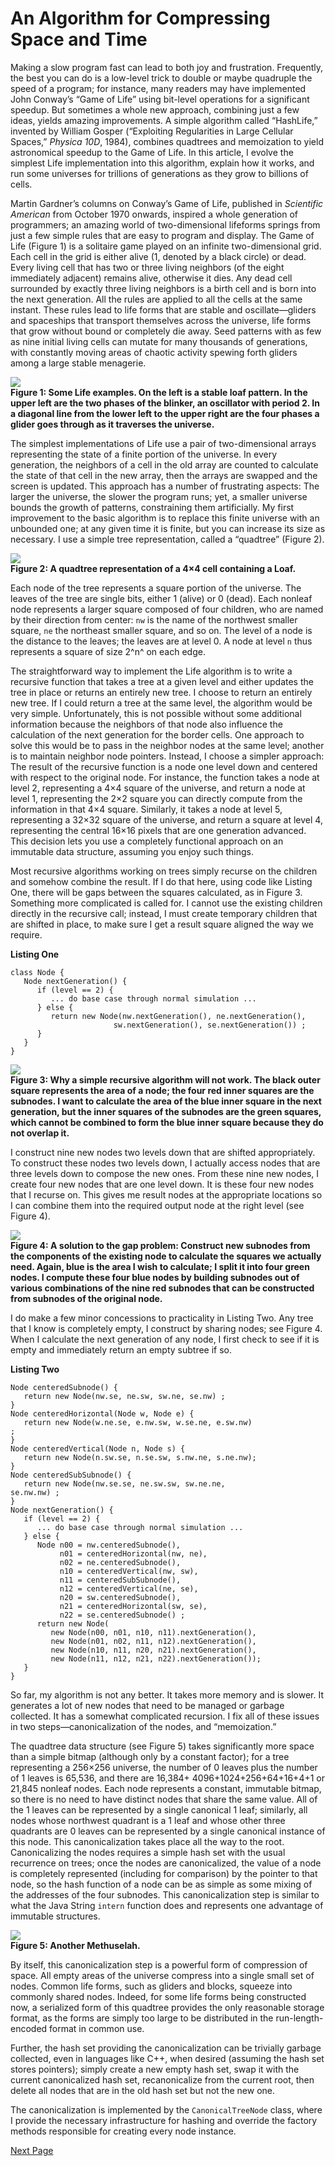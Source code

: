 # An Algorithm for Compressing Space and Time

Making a slow program fast can lead to both joy and frustration. Frequently, the best you can do is a low-level trick to double or maybe quadruple the speed of a program; for instance, many readers may have implemented John Conway’s “Game of Life” using bit-level operations for a significant speedup. But sometimes a whole new approach, combining just a few ideas, yields amazing improvements. A simple algorithm called “HashLife,” invented by William Gosper (“Exploiting Regularities in Large Cellular Spaces,” *Physica 10D*, 1984), combines quadtrees and memoization to yield astronomical speedup to the Game of Life. In this article, I evolve the simplest Life implementation into this algorithm, explain how it works, and run some universes for trillions of generations as they grow to billions of cells.

Martin Gardner’s columns on Conway’s Game of Life, published in *Scientific American* from October 1970 onwards, inspired a whole generation of programmers; an amazing world of two-dimensional lifeforms springs from just a few simple rules that are easy to program and display. The Game of Life (Figure 1) is a solitaire game played on an infinite two-dimensional grid. Each cell in the grid is either alive (1, denoted by a black circle) or dead. Every living cell that has two or three living neighbors (of the eight immediately adjacent) remains alive, otherwise it dies. Any dead cell surrounded by exactly three living neighbors is a birth cell and is born into the next generation. All the rules are applied to all the cells at the same instant. These rules lead to life forms that are stable and oscillate—gliders and spaceships that transport themselves across the universe, life forms that grow without bound or completely die away. Seed patterns with as few as nine initial living cells can mutate for many thousands of generations, with constantly moving areas of chaotic activity spewing forth gliders among a large stable menagerie.

![][1]  
**Figure 1: Some Life examples. On the left is a stable loaf pattern. In the upper left are the two phases of the blinker, an oscillator with period 2. In a diagonal line from the lower left to the upper right are the four phases a glider goes through as it traverses the universe.**

The simplest implementations of Life use a pair of two-dimensional arrays representing the state of a finite portion of the universe. In every generation, the neighbors of a cell in the old array are counted to calculate the state of that cell in the new array, then the arrays are swapped and the screen is updated. This approach has a number of frustrating aspects: The larger the universe, the slower the program runs; yet, a smaller universe bounds the growth of patterns, constraining them artificially. My first improvement to the basic algorithm is to replace this finite universe with an unbounded one; at any given time it is finite, but you can increase its size as necessary. I use a simple tree representation, called a “quadtree” (Figure 2).

![][2]  
**Figure 2: A quadtree representation of a 4×4 cell containing a Loaf.**

Each node of the tree represents a square portion of the universe. The leaves of the tree are single bits, either 1 (alive) or 0 (dead). Each nonleaf node represents a larger square composed of four children, who are named by their direction from center: `nw` is the name of the northwest smaller square, `ne` the northeast smaller square, and so on. The level of a node is the distance to the leaves; the leaves are at level 0. A node at level `n` thus represents a square of size 2^n^ on each edge.

The straightforward way to implement the Life algorithm is to write a recursive function that takes a tree at a given level and either updates the tree in place or returns an entirely new tree. I choose to return an entirely new tree. If I could return a tree at the same level, the algorithm would be very simple. Unfortunately, this is not possible without some additional information because the neighbors of that node also influence the calculation of the next generation for the border cells. One approach to solve this would be to pass in the neighbor nodes at the same level; another is to maintain neighbor node pointers. Instead, I choose a simpler approach: The result of the recursive function is a node one level down and centered with respect to the original node. For instance, the function takes a node at level 2, representing a 4×4 square of the universe, and return a node at level 1, representing the 2×2 square you can directly compute from the information in that 4×4 square. Similarly, it takes a node at level 5, representing a 32×32 square of the universe, and return a square at level 4, representing the central 16×16 pixels that are one generation advanced. This decision lets you use a completely functional approach on an immutable data structure, assuming you enjoy such things.

Most recursive algorithms working on trees simply recurse on the children and somehow combine the result. If I do that here, using code like Listing One, there will be gaps between the squares calculated, as in Figure 3. Something more complicated is called for. I cannot use the existing children directly in the recursive call; instead, I must create temporary children that are shifted in place, to make sure I get a result square aligned the way we require.

**Listing One**

    class Node {
       Node nextGeneration() {
          if (level == 2) {
             ... do base case through normal simulation ...
          } else {
             return new Node(nw.nextGeneration(), ne.nextGeneration(),
                           sw.nextGeneration(), se.nextGeneration()) ;
          }
       }
    }

![][3]  
**Figure 3: Why a simple recursive algorithm will not work. The black outer square represents the area of a node; the four red inner squares are the subnodes. I want to calculate the area of the blue inner square in the next generation, but the inner squares of the subnodes are the green squares, which cannot be combined to form the blue inner square because they do not overlap it.**

I construct nine new nodes two levels down that are shifted appropriately. To construct these nodes two levels down, I actually access nodes that are three levels down to compose the new ones. From these nine new nodes, I create four new nodes that are one level down. It is these four new nodes that I recurse on. This gives me result nodes at the appropriate locations so I can combine them into the required output node at the right level (see Figure 4).

![][4]  
**Figure 4: A solution to the gap problem: Construct new subnodes from the components of the existing node to calculate the squares we actually need. Again, blue is the area I wish to calculate; I split it into four green nodes. I compute these four blue nodes by building subnodes out of various combinations of the nine red subnodes that can be constructed from subnodes of the original node.**

I do make a few minor concessions to practicality in Listing Two. Any tree that I know is completely empty, I construct by sharing nodes; see Figure 4. When I calculate the next generation of any node, I first check to see if it is empty and immediately return an empty subtree if so.

**Listing Two**

    Node centeredSubnode() {
       return new Node(nw.se, ne.sw, sw.ne, se.nw) ;
    }
    Node centeredHorizontal(Node w, Node e) {
       return new Node(w.ne.se, e.nw.sw, w.se.ne, e.sw.nw) 
    ;
    }
    Node centeredVertical(Node n, Node s) {
       return new Node(n.sw.se, n.se.sw, s.nw.ne, s.ne.nw);
    }
    Node centeredSubSubnode() {
       return new Node(nw.se.se, ne.sw.sw, sw.ne.ne, 
    se.nw.nw) ;
    }
    Node nextGeneration() {
       if (level == 2) {
          ... do base case through normal simulation ...
       } else {
          Node n00 = nw.centeredSubnode(),
               n01 = centeredHorizontal(nw, ne),
               n02 = ne.centeredSubnode(),
               n10 = centeredVertical(nw, sw),
               n11 = centeredSubSubnode(),
               n12 = centeredVertical(ne, se),
               n20 = sw.centeredSubnode(),
               n21 = centeredHorizontal(sw, se),
               n22 = se.centeredSubnode() ;
          return new Node(
             new Node(n00, n01, n10, n11).nextGeneration(),
             new Node(n01, n02, n11, n12).nextGeneration(),
             new Node(n10, n11, n20, n21).nextGeneration(),
             new Node(n11, n12, n21, n22).nextGeneration());
       }
    }

So far, my algorithm is not any better. It takes more memory and is slower. It generates a lot of new nodes that need to be managed or garbage collected. It has a somewhat complicated recursion. I fix all of these issues in two steps—canonicalization of the nodes, and “memoization.”

The quadtree data structure (see Figure 5) takes significantly more space than a simple bitmap (although only by a constant factor); for a tree representing a 256×256 universe, the number of 0 leaves plus the number of 1 leaves is 65,536, and there are 16,384+ 4096+1024+256+64+16+4+1 or 21,845 nonleaf nodes. Each node represents a constant, immutable bitmap, so there is no need to have distinct nodes that share the same value. All of the 1 leaves can be represented by a single canonical 1 leaf; similarly, all nodes whose northwest quadrant is a 1 leaf and whose other three quadrants are 0 leaves can be represented by a single canonical instance of this node. This canonicalization takes place all the way to the root. Canonicalizing the nodes requires a simple hash set with the usual recurrence on trees; once the nodes are canonicalized, the value of a node is completely represented (including for comparison) by the pointer to that node, so the hash function of a node can be as simple as some mixing of the addresses of the four subnodes. This canonicalization step is similar to what the Java String `intern` function does and represents one advantage of immutable structures.

![][5]  
**Figure 5: Another Methuselah.**

By itself, this canonicalization step is a powerful form of compression of space. All empty areas of the universe compress into a single small set of nodes. Common life forms, such as gliders and blocks, squeeze into commonly shared nodes. Indeed, for some life forms being constructed now, a serialized form of this quadtree provides the only reasonable storage format, as the forms are simply too large to be distributed in the run-length-encoded format in common use.

Further, the hash set providing the canonicalization can be trivially garbage collected, even in languages like C++, when desired (assuming the hash set stores pointers); simply create a new empty hash set, swap it with the current canonicalized hash set, recanonicalize from the current root, then delete all nodes that are in the old hash set but not the new one.

The canonicalization is implemented by the `CanonicalTreeNode` class, where I provide the necessary infrastructure for hashing and override the factory methods responsible for creating every node instance.

[Next Page]

  [1]: https://web.archive.org/web/20170430120322im_/http://twimgs.com/ddj/ddj/images/ddj0604b/0604bf1.gif
  [2]: https://web.archive.org/web/20170430120322im_/http://twimgs.com/ddj/ddj/images/ddj0604b/0604bf2.gif
  [3]: https://web.archive.org/web/20170430120322im_/http://twimgs.com/ddj/ddj/images/ddj0604b/0604bf3.gif
  [4]: https://web.archive.org/web/20170430120322im_/http://twimgs.com/ddj/ddj/images/ddj0604b/0604bf4.gif
  [5]: https://web.archive.org/web/20170430120322im_/http://twimgs.com/ddj/ddj/images/ddj0604b/0604bf5.gif
  [Next Page]: https://web.archive.org/web/20170430120322/http://www.drdobbs.com/jvm/an-algorithm-for-compressing-space-and-t/184406478?pgno=2
